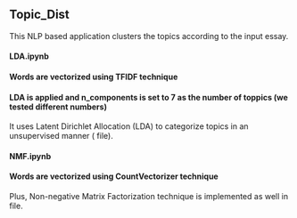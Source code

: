 ## Topic_Dist

This NLP based application clusters the topics according to the input essay. 

#### LDA.ipynb

#### Words are vectorized using TFIDF technique

#### LDA is applied and n_components is set to 7 as the number of toppics (we tested different numbers)

It uses Latent Dirichlet Allocation (LDA) to categorize topics in an unsupervised manner ( file).


#### NMF.ipynb

#### Words are vectorized using CountVectorizer technique

Plus, Non-negative Matrix Factorization technique is implemented as well in  file.
